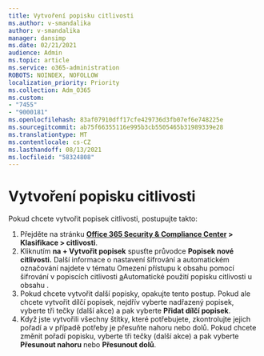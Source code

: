 ```yaml
---
title: Vytvoření popisku citlivosti
ms.author: v-smandalika
author: v-smandalika
manager: dansimp
ms.date: 02/21/2021
audience: Admin
ms.topic: article
ms.service: o365-administration
ROBOTS: NOINDEX, NOFOLLOW
localization_priority: Priority
ms.collection: Adm_O365
ms.custom:
- "7455"
- "9000181"
ms.openlocfilehash: 83af07910dff17cfe429736d3fb07ef6e748225e
ms.sourcegitcommit: ab75f66355116e995b3cb5505465b31989339e28
ms.translationtype: MT
ms.contentlocale: cs-CZ
ms.lasthandoff: 08/13/2021
ms.locfileid: "58324808"
---
```

# <a name="create-a-sensitivity-label"></a>Vytvoření popisku citlivosti

Pokud chcete vytvořit popisek citlivosti, postupujte takto:

1. Přejděte na stránku **[Office 365 Security & Compliance Center](https://sip.protection.office.com/) > Klasifikace > citlivosti**.
2. Kliknutím **na + Vytvořit popisek** spusťte průvodce **Popisek nové citlivosti.** Další informace o nastavení šifrování a [](https://docs.microsoft.com/microsoft-365/compliance/encryption-sensitivity-labels) automatickém označování najdete v tématu Omezení přístupu k obsahu pomocí šifrování v popiscích citlivosti [a](https://docs.microsoft.com/microsoft-365/compliance/apply-sensitivity-label-automatically)Automatické použití popisku citlivosti u obsahu .
3. Pokud chcete vytvořit další popisky, opakujte tento postup. Pokud ale chcete vytvořit dílčí popisek, nejdřív vyberte nadřazený popisek, vyberte tři tečky (další akce) a pak vyberte **Přidat dílčí popisek**.
4. Když jste vytvořili všechny štítky, které potřebujete, zkontrolujte jejich pořadí a v případě potřeby je přesuňte nahoru nebo dolů. Pokud chcete změnit pořadí popisku, vyberte tři tečky (další akce) a pak vyberte **Přesunout nahoru** nebo **Přesunout dolů**. 
